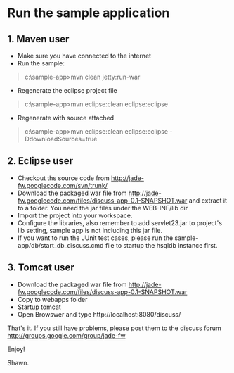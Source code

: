 # Run the sample application #


## 1. Maven user ##
  * Make sure you have connected to the internet
  * Run the sample:
> c:\sample-app>mvn clean jetty:run-war

  * Regenerate the eclipse project file
> c:\sample-app>mvn eclipse:clean eclipse:eclipse

  * Regenerate with source attached
> c:\sample-app>mvn eclipse:clean eclipse:eclipse -DdownloadSources=true

## 2. Eclipse user ##
  * Checkout ths source code from http://jade-fw.googlecode.com/svn/trunk/
  * Download the packaged war file from http://jade-fw.googlecode.com/files/discuss-app-0.1-SNAPSHOT.war and extract it to a folder. You need the jar files under the WEB-INF/lib dir
  * Import the project into your workspace.
  * Configure the libraries, also remember to add servlet23.jar to project's lib setting, sample app is not including this jar file.
  * If you want to run the JUnit test cases, please run the sample-app/db/start\_db\_discuss.cmd file to startup the hsqldb instance first.

## 3. Tomcat user ##
  * Download the packaged war file from http://jade-fw.googlecode.com/files/discuss-app-0.1-SNAPSHOT.war
  * Copy to webapps folder
  * Startup tomcat
  * Open Browswer and type http://localhost:8080/discuss/

That's it. If you still have problems, please post them to the discuss forum http://groups.google.com/group/jade-fw

Enjoy!

Shawn.
